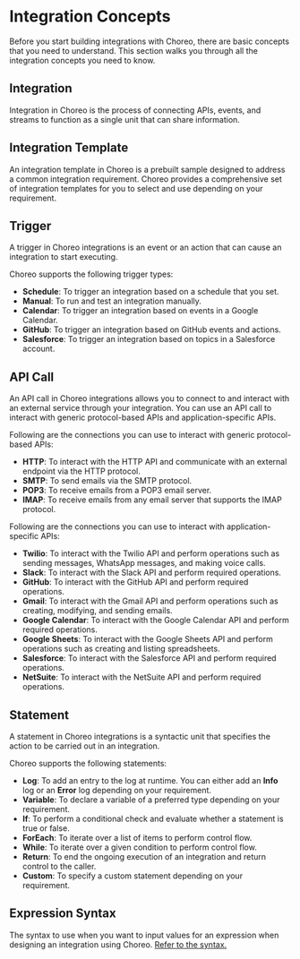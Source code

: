 # Integration Concepts
Before you start building integrations with Choreo, there are basic concepts that you need to understand. This section walks you through all the integration concepts you need to know. 
 
## Integration
Integration in Choreo is the process of connecting APIs, events, and streams to function as a single unit that can share information.

## Integration Template
An integration template in Choreo is a prebuilt sample designed to address a common integration requirement. Choreo provides a comprehensive set of integration templates for you to select and use depending on your requirement.

## Trigger
A trigger in Choreo integrations is an event or an action that can cause an integration to start executing.

Choreo supports the following trigger types:

 - **Schedule**: To trigger an integration based on a schedule that you set.
 - **Manual**: To run and test an integration manually.
 - **Calendar**: To trigger an integration based on events in a Google Calendar.
 - **GitHub**: To trigger an integration based on GitHub events and actions.
 - **Salesforce**: To trigger an integration based on topics in a Salesforce account. 

## API Call
An API call in Choreo integrations allows you to connect to and interact with an external service through your integration. You can use an API call to interact with generic protocol-based APIs and application-specific APIs.

Following are the connections you can use to interact with generic protocol-based APIs:
  
 - **HTTP**: To interact with the HTTP API and communicate with an external endpoint via the HTTP protocol.   
 - **SMTP**: To send emails via the SMTP protocol.   
 - **POP3**: To receive emails from a POP3 email server.  
 - **IMAP**: To receive emails from any email server that supports the IMAP protocol. 

Following are the connections you can use to interact with application-specific APIs:

 - **Twilio**: To interact with the Twilio API and perform operations such as sending messages, WhatsApp messages, and making voice calls.
 - **Slack**: To interact with the Slack API and perform required operations. 
 - **GitHub**: To interact with the GitHub API and  perform required operations. 
 - **Gmail**: To interact with the Gmail API and perform operations such as creating, modifying, and sending emails.
 - **Google Calendar**: To interact with the Google Calendar API and perform required operations.
 - **Google Sheets**: To interact with the Google Sheets API and perform operations such as creating and listing spreadsheets.
 - **Salesforce**: To interact with the Salesforce API and perform required operations. 
 - **NetSuite**: To interact with the NetSuite API and perform required operations. 

## Statement
A statement in Choreo integrations is a syntactic unit that specifies the action to be carried out in an integration. 

Choreo supports the following statements:

 - **Log**: To add an entry to the log at runtime. You can either add an **Info** log or an **Error** log depending on your requirement.   
 - **Variable**: To declare a variable of a preferred type depending on your requirement.
 - **If**: To perform a conditional check and evaluate whether a statement is true or false.   
 - **ForEach**: To iterate over a list of items to perform control flow. 
 - **While**: To iterate over a given condition to perform control flow. 
 - **Return**: To end the ongoing execution of an integration and return control to the caller.
 - **Custom**: To specify a custom statement depending on your requirement.

## Expression Syntax
The syntax to use when you want to input values for an expression when designing an integration using Choreo. [Refer to the syntax.](../references/ballerina-expression-syntax)

